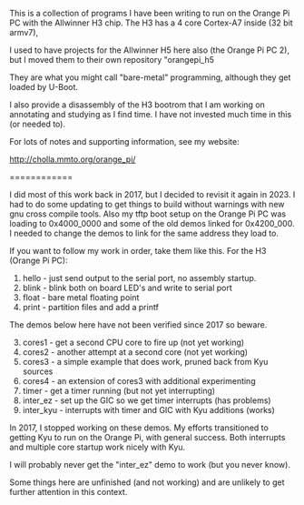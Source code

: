 This is a collection of programs I have been writing to run on
the Orange Pi PC with the Allwinner H3 chip.
The H3 has a 4 core Cortex-A7 inside (32 bit armv7),

I used to have projects for the Allwinner H5 here also
(the Orange Pi PC 2), but I moved them to their own repository
"orangepi_h5

They are what you might call "bare-metal"
programming, although they get loaded by U-Boot.

I also provide a disassembly of the H3 bootrom that I am working
on annotating and studying as I find time.
I have not invested much time in this (or needed to).

For lots of notes and supporting information, see my website:

http://cholla.mmto.org/orange_pi/

============

I did most of this work back in 2017, but I decided to revisit it
again in 2023.  I had to do some updating to get things to build
without warnings with new gnu cross compile tools.
Also my tftp boot setup on the Orange Pi PC was loading to
0x4000_0000 and some of the old demos linked for 0x4200_000.
I needed to change the demos to link for the same address they
load to.

If you want to follow my work in order, take them like this.
For the H3 (Orange Pi PC):

1. hello - just send output to the serial port, no assembly startup.
1. blink - blink both on board LED's and write to serial port
2. float - bare metal floating point
2. print - partition files and add a printf

The demos below here have not been verified since 2017 so beware.

3. cores1 - get a second CPU core to fire up (not yet working)
3. cores2 - another attempt at a second core (not yet working)
3. cores3 - a simple example that does work, pruned back from Kyu sources
3. cores4 - an extension of cores3 with additional experimenting
5. timer - get a timer running (but not yet interrupting)
6. inter_ez - set up the GIC so we get timer interrupts (has problems)
7. inter_kyu - interrupts with timer and GIC with Kyu additions (works)

In 2017, I stopped working on these demos.
My efforts transitioned to getting Kyu to run on
the Orange Pi, with general success.
Both interrupts and multiple core startup work nicely with Kyu.

I will probably never get the "inter_ez" demo to work (but you never know).

Some things here are unfinished (and not working) and are unlikely to
get further attention in this context.
